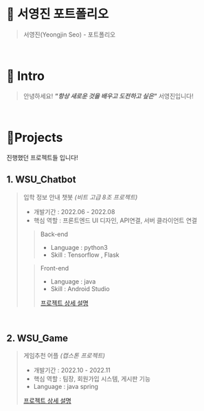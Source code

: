 # 📜 서영진 포트폴리오

> 서영진(Yeongjin Seo) - 포트폴리오

<br>

# 👋 Intro

> 안녕하세요! ***"항상 새로운 것을 배우고 도전하고 싶은"*** 서영진입니다!  

<br />

# 📝Projects
진행했던 프로젝트들 입니다!  

## 1. WSU_Chatbot

> 입학 정보 안내 챗봇 _(비트 고급 8조 프로젝트)_
>
> - 개발기간 : 2022.06 - 2022.08
> - 핵심 역할 : 프론트엔드 UI 디자인, API연결, 서버 클라이언트 연결 
>
>> Back-end
>> - Language : python3  
>> - Skill : Tensorflow , Flask 
>
>> Front-end
>> - Language : java
>> - Skill : Android Studio
>>
>> [프로젝트 상세 설명](https://github.com/SYoungwfl/WSU_Chatbot_Project/tree/master)

<br />

## 2. WSU_Game

> 게임추천 어플 _(캡스톤 프로젝트)_
>
> - 개발기간 : 2022.10 - 2022.11
> - 핵심 역할 : 팀장, 회원가입 시스템, 게시판 기능
> - Language : java spring
>
> [프로젝트 상세 설명](https://github.com/SYoungwfl/Let-the-game-begin-Wsu/tree/main/BackEnd-master)
